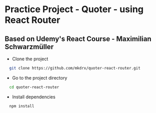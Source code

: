 # Practice Project - Quoter - using React Router

## Based on Udemy's React Course - Maximilian Schwarzmüller

- Clone the project

```bash
  git clone https://github.com/mkdrx/quoter-react-router.git
```

- Go to the project directory

```bash
  cd quoter-react-router
```

- Install dependencies

```bash
  npm install
```
